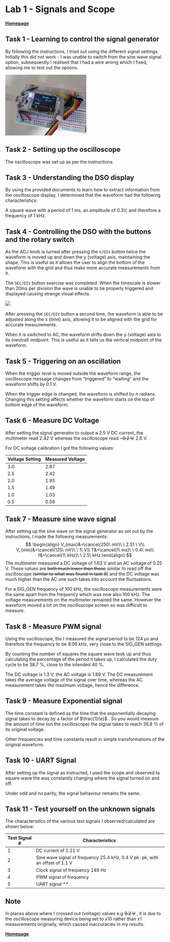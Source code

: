 # Lab 1 - Signals and Scope

[**Homepage**](./index.html)

## Task 1 - Learning to control the signal generator

By following the instructions, I tried out using the different signal settings. Initially this did not work - I was unable to switch from the sine wave signal option, subsequently I realised that I had a wire wrong which I fixed, allowing me to test out the options.

<img src="./media/board_screen.jpg" style="zoom: 25%;" />

## Task 2 - Setting up the oscilloscope

The oscilloscope was set up as per the instructions

## Task 3 - Understanding the DSO display

By using the provided documents to learn how to extract information from the oscilloscope display, I determined that the waveform had the following characteristics:

A square wave with a period of 1 ms, an amplitude of 0.3V, and therefore a frequency of 1 kHz.

## Task 4 - Controlling the DSO with the buttons and the rotary switch

As the ADJ knob is turned after pressing the `V/DIV` button twice the waveform is moved up and down the y (voltage) axis, maintaining the shape. This is useful as it allows the user to align the bottom of the waveform with the grid and thus make more accurate measurements from it.

The `SEC/DIV` button exercise was completed. When the timescale is slower than 20ms per division the wave is unable to be properly triggered and displayed causing strange  visual effects.

![](./media/strange.jpg)

After pressing the `SEC/DIV` button a second time, the waveform is able to be adjusted along the x (time) axis, allowing it to be aligned with the grid for accurate measurements.

When it is switched to AC, the waveform drifts down the y (voltage) axis to its (neutral) midpoint. This is useful as it tells us the vertical midpoint of the waveform.

## Task 5 - Triggering on an oscillation

When the trigger level is moved outside the waveform range, the oscilloscope message changes from “triggered” to “waiting” and the waveform shifts by 0.1 V.

When the trigger edge is changed, the waveform is shifted by $\pi$ radians. Changing this setting affects whether the waveform starts on the top of bottom edge of the waveform.

## Task 6 - Measure DC Voltage

After setting the signal generator to output a 2.5 V DC current, the multimeter read 2.42 V whereas the oscilloscope read ~~~0.2 V.~~ 2.6 V.

For DC voltage calibration I got the following values:

| Voltage Setting | Measured Voltage |
| --------------- | ---------------- |
| 3.0             | 2.87             |
| 2.5             | 2.42             |
| 2.0             | 1.95             |
| 1.5             | 1.49             |
| 1.0             | 1.03             |
| 0.5             | 0.56             |

## Task 7  - Measure sine wave signal

After setting up the sine wave on the signal generator as set out by the instructions, I made the following measurements:
$$
\begin{align}
V_{max}&=\cancel{250\ mV}\ \ 2.51 \ V\\
V_{min}&=\cancel{125\ mV}\ \ 1\ V\\
T&=\cancel{1\ ms}\ \ 0.4\ ms\\
f&=\cancel{1\ kHz}\ \ 2.5\ kHz
\end{align}
$$
The multimeter measured a DC voltage of 1.63 V and an AC voltage of 0.25 V. These values are ~~both much lower than those~~ similar to read off the oscilloscope ~~(similar to what was found in task 6)~~ and the DC voltage was much higher than the AC one such takes into account the fluctuations.

For a SIG_GEN frequency of 100 kHz, the oscilloscope measurements were the same apart from the frequency which was now also 100 kHz. The voltage measurements on the multimeter remained the same. However the waveform moved a lot on the oscilloscope screen so was difficult to measure.

## Task 8 - Measure PWM signal

Using the oscilloscope, the I measured the signal period to be $124\ \mu s$ and therefore the frequency to be $8.06\ kHz$, very close to the SIG_GEN settings.

By counting the number of squares the square wave took up and thus calculating the percentage of the period it takes up, I calculated the duty cycle to be 38.7 %, close to the intended 40 %.

The DC voltage is 1.3 V, the AC voltage is 1.89 V. The DC measurement takes the average voltage of the signal over time, whereas the AC measurement takes the maximum voltage, hence the difference.

## Task 9 - Measure Exponential signal

The time constant is defined as the time that the exponentially decaying signal takes to decay by a factor of $\frac{1}{e}$ . So you would measure the amount of time (on the oscilloscope) the signal takes to reach 36.8 % of its original voltage.

Other frequencies and time constants result in simple transformations of the original waveform.

## Task 10 - UART Signal

After setting up the signal as instructed, I used the scope and observed ta square wave the was constantly changing where the signal turned on and off.

Under odd and no parity, the signal behaviour remains the same.

## Task 11 - Test yourself on the unknown signals

The characteristics of the various test signals I observed/calculated are shown below:

| Test Signal # | Characteristics                                              |
| ------------- | ------------------------------------------------------------ |
| 1             | DC current of 1.21 V                                         |
| 2             | Sine wave signal of frequency 25.4 kHz, 0.4 V pk-pk, with an offset of 1.1 V |
| 3             | Clock signal of frequency 149 Hz                             |
| 4             | PWM signal of frequency                                      |
| 5             | UART signal **                                               |

## Note

In places above where I crossed out (voltage) values e.g ~~0.2 V~~ , it is due to the oscilloscope measuring device being set to x10 rather than x1 measurements originally, which caused inaccuracies in my results.

[**Homepage**](./index.html)

